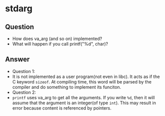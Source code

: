 # stdarg

## Question

- How does va_arg (and so on) implemented?
- What will happen if you call printf("%d", char)?

## Answer

- Question 1: 
- It is not implemented as a user program(not even in libc). It acts as if the C keyword `sizeof`. At compiling time, this word will be parsed by the compiler and do something to implement its funciton.
- Question 2:
- `printf` uses va_arg to get all the arguments. If you write `%d`, then it will assume that the argument is an integer(of type `int`). This may result in error because content is referenced by pointers.